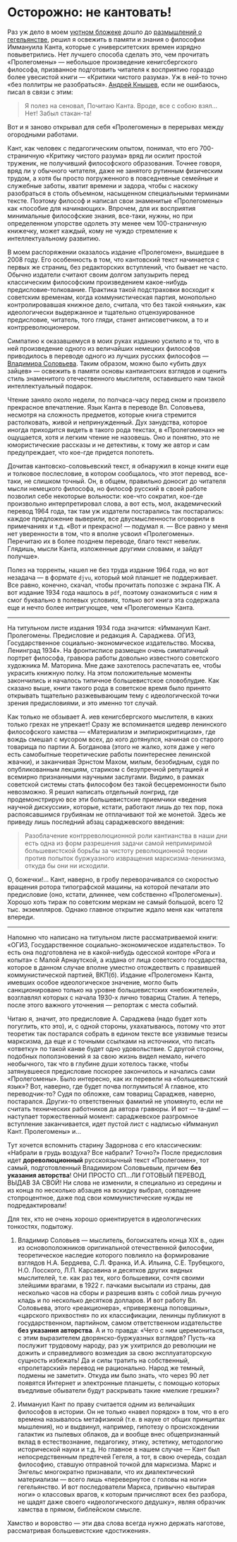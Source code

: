 # Осторожно: не кантовать!

Раз уж дело в моем [уютном бложеке](https://t.me/channel_1917) дошло до [размышлений о гегельянстве](https://yababay.github.io/longread/echo-1917/gegel-vs-marx/), решил я освежить в памяти и знания о философии Иммануила Канта, которые с университетских времен изрядно повыветрились. Нет лучшего способа сделать это, чем прочитать «Пролегомены» — небольшое произведение кенигсбергского философа, призванное подготовить читателя к восприятию гораздо более увесистой книги — «Критики чистого разума». Уж в ней-то точно «без поллитры не разобраться». [Андрей Кнышев](https://w.wiki/Bib3), если не ошибаюсь, писал в связи с этим:

> Я полез на сеновал,
> Почитаю Канта.
> Вроде, все с собою взял…
> Нет! Забыл стакан-та!

Вот и я заново открывал для себя «Пролегомены» в перерывах между огородными работами.

Кант, как человек с педагогическим опытом, понимал, что его 700-страничную «Критику чистого разума» вряд ли осилит простой труженик, не получивший философского образования. Точнее говоря, вряд ли у обычного читателя, даже не занятого рутинным физическим трудом, а хотя бы просто погруженного в повседневные семейные и служебные заботы, хватит времени и задора, чтобы с наскоку разобраться в столь объемном, насыщенном специальными терминами тексте. Поэтому философ и написал свои знаменитые «Пролегомены» как «пособие для начинающих». Впрочем, для их восприятия минимальные философские знания, все-таки, нужны, но при определенном упорстве одолеть эту менее чем 100-страничную книжечку, может каждый, кому не чуждо стремление к интеллектуальному развитию.

В моем распоряжении оказалось издание «Пролегомен», вышедшее в 2008 году. Его особенность в том, что кантовский текст начинается с первых же страниц, без редакторских вступлений, что бывает не часто. Обычно издатели считают своим долгом запузырить перед классическим философским произведением какое-нибудь предисловие-толкование. Практика такой подстраховки восходит к советским временам, когда коммунистическая партия, монопольно контролировавшая книжное дело, считала, что без такой «няньки», как идеологически выдержанное и тщательно отцензуированное предисловие, читатель, того гляди, станет антисоветчиком, а то и контрреволюционером.

Симпатию к оказавшемуся в моих руках изданию усилило и то, что в ней произведение одного из величайших немецких философов приводилось в переводе одного из лучших русских философов — [Владимира Соловьева](https://w.wiki/EiiV). Таким образом, можно было «убить двух зайцев» — освежить в памяти основы кантиантских взглядов и оценить стиль знаменитого отечественного мыслителя, оставившего нам такой интеллектуальный подарок.

Чтение заняло около недели, по полчаса-часу перед сном и произвело прекрасное впечатление. Язык Канта в переводе Вл. Соловьева, несмотря на сложность предметов, которые книга стремится растолковать, живой и непринужденный. Дух занудства, которое иногда приходится видеть в такого рода текстах, в «Пролегоменах» не ощущается, хотя и легким чтение не назовешь. Оно и понятно, это не юмористические рассказы и не детективы, к тому же автор и сам предупреждает, что кое-где придется попотеть. 

Дочитав кантовско-соловьевский текст, я обнаружил в конце книги еще и толковое послесловие, в котором сообщалось, что этот перевод, все-таки, не слишком точный. Он, в общем, правильно доносит до читателя мысли немецкого философа, но философ русский в своей работе позволил себе некоторые вольности: кое-что сократил, кое-где произвольно интерпретировал слова, а вот есть, мол, академический перевод 1964 года, так там уж издатели постарались так постарались: каждое предложение выверили, все двусмысленности оговорили в примечаниях и т.д. «Вот и прекрасно! — подумал я. — Все равно у меня нет уверенности в том, что я вполне усвоил «Пролегомены». Перечитаю их в более позднем переводе, благо текст невелик. Глядишь, мысли Канта, изложенные другими словами, и зайдут получше».

Полез на торренты, нашел не без труда издание 1964 года, но вот незадача — в формате `djvu`, который мой планшет не поддерживает. Все равно, конечно, скачал, чтобы прочитать попозже с экрана ПК. А вот издание 1934 года нашлось в `pdf`, поэтому ознакомиться с ним я смог буквально в полевых условиях, только вот книга эта содержала еще и нечто более интригующее, чем «Пролегомены» Канта.

***

На титульном листе издания 1934 года значится: «Иммануил Кант. Пролегомены. Предисловие и редакция А. Сараджева. ОГИЗ, Государственное социально-экономическое издательство. Москва, Ленинград 1934». На фронтисписе размещен очень симпатичный портрет философа, гравюра работы довольно известного советского художника М. Маторина. Мне даже захотелось распечатать ее, чтобы украсить книжную полку. На этом положительные моменты закончились и началось типичное большевистское словоблудие. Как сказано выше, книги такого рода в советское время было принято открывать тщательно разжевывающим тему с идеологической точки зрения предисловиями, и это именно тот случай. 

Как только не обзывает А. иев кенигсбергского мыслителя, в каких только грехах не упрекает! Сразу же вспоминается шедевр ленинского философского хамства — «Материализм и эмпириокритицизм», где вождь смешал с мусором всех, до кого дотянулся, начиная со старого товарища по партии А. Богданова (этого не жалко, хотя даже у него есть самобытные теоретические работы поинтереснее ленинской жвачки), и заканчивая Эрнстом Махом, милым, безобидным, судя по опубликованным лекциям, стариком с безупречной репутацией и всемирно признанными научными заслугами. Видимо, в рамках советской системы стать философом без такой бесцеремонности было невозможно. Я решил написать отдельный лонгрид, где продемонстрирую все эти большевистские приемчики «ведения научной дискуссии», которые, кстати, работают лишь до тех пор, пока распоясавшимся грубиянам не отплачивают той же монетой. Здесь же приведу лишь последний абзац сараджевского введения:

> Разоблачение контрреволюционной роли кантианства в наши дни есть одна из форм разрешения задачи самой непримиримой большевистской борьбы за 
чистоту революционной теории против попыток буржуазного извращения марксизма-ленинизма, откуда бы они ни исходили.

О, божечки!… Кант, наверно, в гробу переворачивался со скоростью вращения ротора типографской машины, на которой печатали это предисловие (оно, кстати, длиннее, чем собственно «Пролегомены»). Хорошо хоть тираж по советским меркам не самый большой, всего 12 тыс. экземпляров. Однако главное открытие ждало меня как читателя впереди.

***

Напомню что написано на титульном листе рассматриваемой книги: «ОГИЗ, Государственное социально-экономическое издательство». То есть она подготовлена не в какой-нибудь одесской конторе «Рога и копыта» с Малой Арнаутской, а издана от лица советского государства, которое в данном случае вполне уместно отождествить с правившей коммунистической партией, ВКП(б). Издание «Пролегомен» Канта, имевших особое идеологическое значение, могло быть санкционировано только на уровне большевистских «небожителей», возглавлял которых с начала 1930-х лично товарищ Сталин. А теперь, после этого важного уточнения — репортаж с места событий. 

Читаю я, значит, это предисловие А. Сараджева (надо будет хоть погуглить, кто это), и, с одной стороны, ухахатываюсь, потому что этот теоретик так постарался собрать в едином тексте все уязвимые тезисы марксизма, да еще и с точными ссылками на источники, что писать «ответку» по такой канве будет одно удовольствие. С другой стороны, подобных поползновений я за свою жизнь видел немало, ничего необычного, так что в глубине души хотелось также, чтобы затянувшееся предисловие поскорее закончилось и начались сами «Пролегомены». Было интересно, как их перевели на «большевистский язык»? Вот, наверно, где будет почва поглумиться! А главное, кто переводчик-то? Судя по обложке, сам товарищ Сараджев, наверно, постарался. Других-то ответственных фамилий не упомянуто, если не считать технических работников да автора гравюры. И вот ­— та-дам! — наступает торжественный момент: сараджевское разгромное вступление заканчивается, идет пустой лист с надписью «Иммануил Кант. Пролегомены» и…

Тут хочется вспомнить старину Задорнова с его классическим: «Набрали в грудь воздуха? Все набрали? Точно?» После предисловия идет  **дореволюционный** русскоязычный текст «Пролегомен», тот самый, подготовленный Владимиром Соловьевым, причем **без указания авторства**! ОНИ ПРОСТО СП…ЛИ ГОТОВЫЙ ПЕРЕВОД, ВЫДАВ ЗА СВОЙ! Ни слова не изменили, я специально из середины и из конца по несколько абзацев на вскидку выбрал, совпадение стопроцентное, даже под свои коммунистические нужды не подредактировали!

Для тех, кто не очень хорошо ориентируется в идеологических тонкостях, подытожу.

1. Владимир Соловьев — мыслитель, богоискатель конца XIX в., один из основоположников оригинальной отечественной философии, теоретическое наследие которого повлияло на формирование взглядов Н.А. Бердяева, С.Л. Франка, И.А. Ильина, С.Е. Трубецкого, Н.О. Лосского, Л.П. Карсавина и десятков других видных мыслителей, т.е. как раз тех, кого большевики, сочтя своими злейшими врагами, в 1922 г. пачками высылали из страны, дав несколько часов на сборы и разрешив взять с собой лишь ручную кладь и по несколько десятков долларов. И вот работу Вл. Соловьева, этого «реакционера», «приверженца поповщины», «царского прихвостня» по их классификации, ленинцы публикуют в государственном, партийном, самом ответственном издательстве **без указания авторства**. А и то правда: «Чего с ним церемониться, с этим выразителем дворянско-буржуазных взглядов? Пусть-ка послужит трудовому народу, раз уж ухитрился до революции не дожить и справедливого возмездия за свою эксплуататорскую сущность избежать! Да и силы тратить на собственный, «пролетарский» перевод не рационально. Народ же темный, подмены не заметит». Откуда им было знать, что через 90 лет появятся Интернет и электронные планшеты, с помощью которых въедливые обыватели будут раскрывать такие «мелкие грешки»?

2. Иммануил Кант по праву считается одним из величайших философов в истории. Он не только «навел порядок» в том, что в его времена называлось метафизикой (т.е. в науке от общих принципах мышления), но и выдвинул, например, гипотезу о происхождении галактик из пылевых облаков, да и вообще внес общепризнанный вклад в естествознание, педагогику, этику, эстетику, методологию исторической науки и т.д. Но главное в нашем случае — Кант был непосредственным предтечей Гегеля, а тот, в свою очередь, создал философию, ставшую отправной точкой для марксизма. Маркс и Энгельс многократно признавали, что их диалектический материализм — всего лишь «перевернутое с головы на ноги» гегельянство. И вот последователи Маркса, привычно «вытирая ноги» о классовых врагов, к которым причисляют всех без разбора, не щадят даже своего «идеологического дедушку», являя образчик хамства в прямом, библейском смысле.

Хамство и воровство — эти два слова всегда нужно держать наготове, рассматривая большевистские «достижения».

